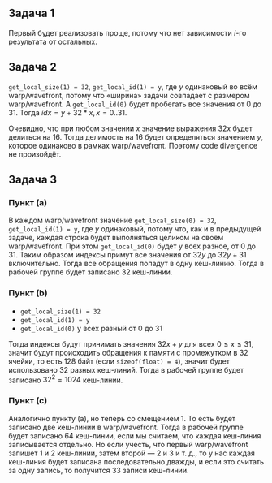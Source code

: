 ## Задача 1

Первый будет реализовать проще, потому что нет зависимости $`i`$-го результата от остальных.

## Задача 2

`get_local_size(1) = 32`, `get_local_id(1) = y`, где $`y`$ одинаковый во всём warp/wavefront,
потому что «ширина» задачи совпадает с размером warp/wavefront. А `get_local_id(0)` будет
пробегать все значения от 0 до 31. Тогда $`idx = y + 32 * x, x = 0..31`$.

Очевидно, что при любом значении $`x`$ значение выражения $`32 x`$ будет делиться на 16. Тогда
делимость на 16 будет определяться значением $`y`$, которое одинаково в рамках warp/wavefront.
Поэтому code divergence не произойдёт.

## Задача 3

### Пункт (a)

В каждом warp/wavefront значение `get_local_size(0) = 32`, `get_local_id(1) = y`, где $`y`$
одинаковый, потому что, как и в предыдущей задаче, каждая строка будет выполняться целиком на
своём warp/wavefront. При этом `get_local_id(0)` будет у всех разное, от 0 до 31.
Таким образом индексы примут все значения от $`32 y`$ до $`32 y + 31`$ включительно.
Тогда все обращения попадут в одну кеш-линию. Тогда в рабочей группе будет записано 32 кеш-линии.

### Пункт (b)

- `get_local_size(1) = 32`
- `get_local_id(1) = y`
- `get_local_id(0)` у всех разный от 0 до 31

Тогда индексы будут принимать значения $`32 x + y`$ для всех $`0 \le x \le 31`$, значит будут
происходить обращения к памяти с промежутком в 32 ячейки, то есть 128 байт (если `sizeof(float) = 4`),
значит будет использовано 32 разных кеш-линий. Тогда в рабочей группе будет записано $`32^2 = 1024`$
кеш-линии.

### Пункт (c)

Аналогично пункту (a), но теперь со смещением 1. То есть будет записано две кеш-линии в
warp/wavefront. Тогда в рабочей группе будет записано 64 кеш-линии, если мы считаем, что каждая
кеш-линия записывается отдельно. Но если учесть, что первый warp/wavefront запишет 1 и 2 кеш-линии,
затем второй — 2 и 3 и т. д., то у нас каждая кеш-линия будет записана последовательно дважды,
и если это считать за одну запись, то получится 33 записи кеш-линии.
